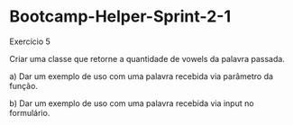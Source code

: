 # Bootcamp-Helper-Sprint-2-1

Exercício 5

Criar uma classe que retorne a quantidade de vowels da palavra passada.

a) Dar um exemplo de uso com uma palavra recebida via parâmetro da função.

b) Dar um exemplo de uso com uma palavra recebida via input no formulário.
